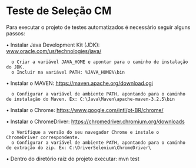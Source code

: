 # Teste de Seleção CM

Para executar o projeto de testes automatizados é necessário seguir alguns passos:

•	Instalar Java Development Kit (JDK): www.oracle.com/us/technologies/java/

	  o Criar a variável JAVA_HOME e apontar para o caminho de instalação do JDK.
	  o	Incluir na variável PATH: %JAVA_HOME%\bin
	  
•	Instalar o MAVEN:  https://maven.apache.org/download.cgi

	  o Configurar a variável de ambiente PATH, apontando para o caminho de instalação do Maven. Ex: C:\Java\Maven\apache-maven-3.2.5\bin
•	Instalar o Chrome: https://www.google.com/intl/pt-BR/chrome/

•	Instalar o ChromeDriver: https://chromedriver.chromium.org/downloads

      o	Verifique a versão do seu navegador Chrome e instale o ChromeDriver correspondente.
      o	Configurar a variável de ambiente PATH, apontando para o caminho de extração do zip. Ex: C:\DriverSelenium\ChromeDriver\
	  
•	Dentro do diretório raiz do projeto executar: mvn test




